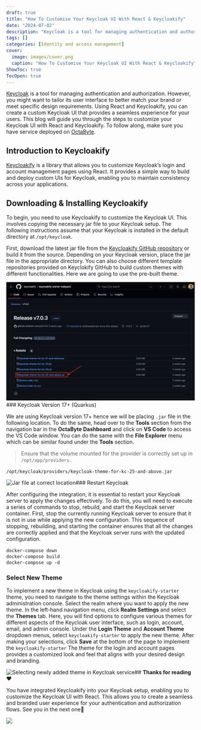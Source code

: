 ```yaml
---
draft: true
title: "How To Customise Your Keycloak UI With React & Keycloakify"
date: "2024-07-02"
description: "Keycloak is a tool for managing authentication and authorization. However, you might want to tailor its user interface to better match your brand or meet specific design requirements. Using React and Keycloakify, you can create a custom Keycloak UI that provides a seamless experience for your users. This blog will"
tags: []
categories: [Identity and access management]
cover:
  image: images/cover.png
  caption: "How To Customise Your Keycloak UI With React & Keycloakify"
ShowToc: true
TocOpen: true
---
```



[Keycloak](https://octabyte.io/open-source/keycloak?ref=blog.octabyte.io) is a tool for managing authentication and authorization. However, you might want to tailor its user interface to better match your brand or meet specific design requirements. Using React and Keycloakify, you can create a custom Keycloak UI that provides a seamless experience for your users. This blog will guide you through the steps to customize your Keycloak UI with React and Keycloakify. To follow along, make sure you have service deployed on [OctaByte](https://octabyte.io/open-source/keycloak?ref=blog.octabyte.io).

## Introduction to Keycloakify

[Keycloakify](https://keycloakify.dev/?ref=blog.octabyte.io) is a library that allows you to customize Keycloak’s login and account management pages using React. It provides a simple way to build and deploy custom UIs for Keycloak, enabling you to maintain consistency across your applications.

## Downloading \& Installing Keycloakify

To begin, you need to use Keycloakify to customize the Keycloak UI. This involves copying the necessary jar file to your Keycloak setup. The following instructions assume that your Keycloak is installed in the default directory at `/opt/keycloak`.

First, download the latest jar file from the [Keycloakify GitHub repository](https://github.com/keycloakify/keycloakify-starter-webpack?ref=blog.octabyte.io) or build it from the source. Depending on your Keycloak version, place the jar file in the appropriate directory. You can also choose different template repositories provided on Keyclokify GitHub to build custom themes with different functionalities. Here we are going to use the pre\-built theme.

![Keycloakify starte webpack jar file download](images/Screenshot-2024-07-01-at-1.51.49-PM.jpg)### Keycloak Version 17\+ (Quarkus)

We are using Keycloak version 17\+ hence we will be placing `.jar` file in the following location. To do the same, head over to the **Tools** section from the navigation bar in the **OctaByte Dashboard** and click on **VS Code** to access the VS Code window. You can do the same with the **File Explorer** menu which can be similar found under the **Tools** section.


> Ensure that the volume mounted for the provider is correctly set up in `/opt/app/providers`.


```
/opt/keycloak/providers/keycloak-theme-for-kc-25-and-above.jar

```
![Jar file at correct location](https://blog.octabyte.io/content/images/2024/07/Screenshot-2024-07-01-at-3.02.58-PM.jpg)### Restart Keycloak

After configuring the integration, it is essential to restart your Keycloak server to apply the changes effectively. To do this, you will need to execute a series of commands to stop, rebuild, and start the Keycloak server container. First, stop the currently running Keycloak server to ensure that it is not in use while applying the new configuration. This sequence of stopping, rebuilding, and starting the container ensures that all the changes are correctly applied and that the Keycloak server runs with the updated configuration.


```
docker-compose down
docker-compose build
docker-compose up -d

```
### Select New Theme

To implement a new theme in Keycloak using the `keycloakify-starter` theme, you need to navigate to the theme settings within the Keycloak administration console. Select the realm where you want to apply the new theme. In the left\-hand navigation menu, click **Realm Settings** and select the **Themes** tab. Here, you will find options to configure various themes for different aspects of the Keycloak user interface, such as login, account, email, and admin console. Under the **Login Theme** and **Account Theme** dropdown menus, select `keycloakify-starter` to apply the new theme. After making your selections, click **Save** at the bottom of the page to implement the `keycloakify-starter` The theme for the login and account pages provides a customized look and feel that aligns with your desired design and branding.

![Selecting newly added theme in Keycloak service](https://blog.octabyte.io/content/images/2024/07/Screenshot-2024-07-01-at-3.09.49-PM.jpg)## **Thanks for reading ❤️**

You have integrated Keycloakify into your Keycloak setup, enabling you to customize the Keycloak UI with React. This allows you to create a seamless and branded user experience for your authentication and authorization flows. See you in the next one👋

[![](https://pub-da36157c854648669813f3f76c526c2b.r2.dev/deploy-on-elestio-black.png)](https://octabyte.io/open-source/keycloak?ref=blog.octabyte.io)


